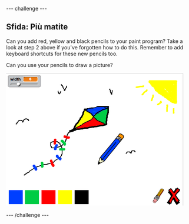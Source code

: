 \--- challenge \---

## Sfida: Più matite

Can you add red, yellow and black pencils to your paint program? Take a look at step 2 above if you've forgotten how to do this. Remember to add keyboard shortcuts for these new pencils too.

Can you use your pencils to draw a picture?

![screenshot](images/paint-final.png)

\--- /challenge \---